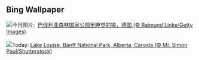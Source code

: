 ## Bing Wallpaper
![](https://www.bing.com/th?id=OHR.SleepyWolf_ZH-CN9870873990_UHD.jpg&w=1000)今日图片: &nbsp;[巴伐利亚森林国家公园里睡觉的狼，德国 (© Raimund Linke/Getty Images)](https://www.bing.com/th?id=OHR.SleepyWolf_ZH-CN9870873990_UHD.jpg)
<br><br/>
![](https://www.bing.com/th?id=OHR.LakeLouise_EN-US1133378386_UHD.jpg&w=1000)Today: [Lake Louise, Banff National Park, Alberta, Canada (© Mr. Simon Paul/Shutterstock)](https://www.bing.com/th?id=OHR.LakeLouise_EN-US1133378386_UHD.jpg)
<br><br/>
